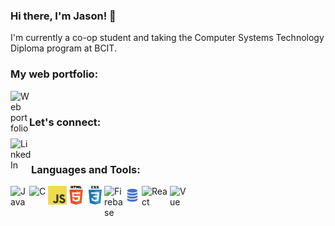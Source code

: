 ### Hi there, I'm Jason! 👋

I'm currently a co-op student and taking the Computer Systems Technology Diploma program at BCIT.

### My web portfolio:

[<img align="left" alt="Web portfolio" width="30px" src="https://user-images.githubusercontent.com/58869791/109558019-b9232e00-7a8d-11eb-9ca9-85274fd40acc.png" />][webprofile]

</br>

### Let's connect:

[<img align="left" alt="LinkedIn" width="33px" src="https://user-images.githubusercontent.com/58869791/109557731-55990080-7a8d-11eb-85f2-11607016cfe2.png" />][linkedin]

</br>

### Languages and Tools:
<img align="left" alt="Java" width="30px" src="https://cdn.vox-cdn.com/thumbor/-KCcGWaFIBC2YlTyt2V_875JI9M=/43x0:593x367/1400x1400/filters:focal(43x0:593x367):format(jpeg)/cdn.vox-cdn.com/uploads/chorus_image/image/48667835/dbgxt2rvpd26udoyzcqn.0.0.jpg"/>
<img align="left" alt="C" width="30px" src="https://cdn.iconscout.com/icon/free/png-64/c-58-1175247.png"/>
<img align="left" alt="JavaScript" width="30px" src="https://raw.githubusercontent.com/github/explore/80688e429a7d4ef2fca1e82350fe8e3517d3494d/topics/javascript/javascript.png"/>
<img align="left" alt="HTML5" width="30px" src="https://raw.githubusercontent.com/github/explore/80688e429a7d4ef2fca1e82350fe8e3517d3494d/topics/html/html.png"/>
<img align="left" alt="CSS3" width="30px" src="https://raw.githubusercontent.com/github/explore/80688e429a7d4ef2fca1e82350fe8e3517d3494d/topics/css/css.png"/>
<img align="left" alt="Firebase" width="30px" src="https://www.gstatic.com/devrel-devsite/prod/v425077d6c7be97246d05a953898cb9591a173a3cef753a451b8729896196bc0a/firebase/images/touchicon-180.png"/>
<img align="left" alt="SQL" width="30px" src="https://raw.githubusercontent.com/github/explore/80688e429a7d4ef2fca1e82350fe8e3517d3494d/topics/sql/sql.png"/>
<img align="left" alt="React" width="45px" src="https://upload.wikimedia.org/wikipedia/commons/thumb/a/a7/React-icon.svg/1280px-React-icon.svg.png"/>
<img align="left" alt="Vue" width="30px" src="https://user-images.githubusercontent.com/58869791/121575165-e6ac3b80-c9db-11eb-900e-30ea83b69041.png"/>



[linkedin]: https://www.linkedin.com/in/rivera-jason/
[webprofile]: http://www.jasonrivera.xyz/
